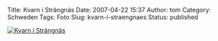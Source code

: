 Title: Kvarn i Strängnäs
Date: 2007-04-22 15:37
Author: tom
Category: Schweden
Tags: Foto
Slug: kvarn-i-straengnaes
Status: published

[![Kvarn i
Strängnäs](http://www.fiket.de/pic/kvarn_s.jpg "Kvarn i Strängnäs")](http://www.fiket.de/pic/kvarn_l.jpg)

